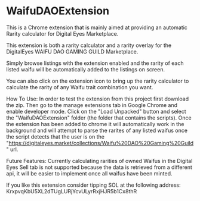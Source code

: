 # WaifuDAOExtension
This is a Chrome extension that is mainly aimed at providing an automatic Rarity calculator for Digital Eyes Marketplace.

This extension is both a rarity calculator and a rarity overlay for the DigitalEyes WAIFU DAO GAMING GUILD Marketplace.

Simply browse listings with the extension enabled and the rarity of each listed waifu will be automatically added to the listings on screen.

You can also click on the extension icon to bring up the rarity calculator to calculate the rarity of any Waifu trait combination you want.

How To Use: In order to test the extension from this project first download the zip. Then go to the manage extensions tab in Google Chrome and enable developer mode. Click on the "Load Unpacked" button and select the "WaifuDAOExtension" folder (the folder that contains the scripts). Once the extension has been added to chrome it will automatically work in the background and will attempt to parse the rarites of any listed waifus once the script detects that the user is on the "https://digitaleyes.market/collections/Waifu%20DAO%20Gaming%20Guild" url.

Future Features: Currently calculating rarities of owned Waifus in the Digital Eyes Sell tab is not supported because the data is retrieved from a different api, it will be easier to implement once all waifus have been minted.

If you like this extension consider tipping SOL at the following address:
KrxpvqKbU5XL2dTUgLURjYcvULyrRxjHJR5b1Cx8thR
